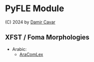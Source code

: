 # PyFLE Module

(C) 2024 by [Damir Cavar]




## XFST / Foma Morphologies

- Arabic:
  - [AraComLex](https://github.com/mohammedattia/AraComLex)







[Damir Cavar]: http://damir.cavar.me/ "Damir Cavar"
